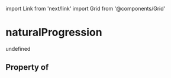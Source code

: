 import Link from 'next/link'
import Grid from '@components/Grid'

# naturalProgression

undefined

## Property of



